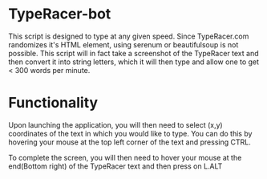 # TypeRacer-bot
This script is designed to type at any given speed. Since TypeRacer.com randomizes it's HTML element, using serenum or beautifulsoup is not possible. This script will in fact take a screenshot of the TypeRacer text and then convert it into string letters, which it will then type and allow one to get < 300 words per minute.

# Functionality
Upon launching the application, you will then need to select (x,y) coordinates of the text in which you would like to type. You can do this by hovering your mouse at the top left corner of the text and pressing CTRL.

To complete the screen, you will then need to hover your mouse at the end(Bottom right) of the TypeRacer text and then press on L.ALT

